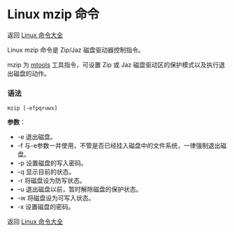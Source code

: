 # Linux mzip 命令

返回 [Linux 命令大全](https://ahuang007.github.com/Linux-Command)

Linux mzip 命令是 Zip/Jaz 磁盘驱动器控制指令。

mzip 为 [mtools](https://github.com/ahuang007/Linux-Command/blob/master/mtools.md) 工具指令，可设置 Zip 或 Jaz 磁盘驱动区的保护模式以及执行退出磁盘的动作。

### 语法

```
mzip [-efpqruwx]
```

**参数**：

- -e 退出磁盘。
- -f 与-e参数一并使用，不管是否已经挂入磁盘中的文件系统，一律强制退出磁盘。
- -p 设置磁盘的写入密码。
- -q 显示目前的状态。
- -r 将磁盘设为防写状态。
- -u 退出磁盘以前，暂时解除磁盘的保护状态。
- -w 将磁盘设为可写入状态。
- -x 设置磁盘的密码。

返回 [Linux 命令大全](https://ahuang007.github.com/Linux-Command)